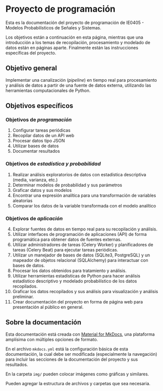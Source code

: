 # Proyecto de programación

Esta es la documentación del proyecto de programación de IE0405 - Modelos Probabilísticos de Señales y Sistemas.

Los objetivos están a continuación en esta página, mientras que una introducción a los temas de recopilación, procesamiento y modelado de datos están en páginas aparte. Finalmente están las instrucciones específicas del proyecto.

## Objetivo general

Implementar una canalización (*pipeline*) en tiempo real para procesamiento y análisis de datos a partir de una fuente de datos externa, utilizando las herramientas computacionales de Python.

## Objetivos específicos

### Objetivos de *programación*

1. Configurar tareas periódicas
2. Recopilar datos de un API web
3. Procesar datos tipo JSON
4. Utilizar bases de datos
5. Documentar resultados 

### Objetivos de *estadística y probabilidad*

1. Realizar análisis exploratorios de datos con estadística descriptiva (media, varianza, etc.)
2. Determinar modelos de probabilidad y sus parámetros
3. Graficar datos y sus modelos
4. Encontrar una expresión analítica para una transformación de variables aleatorias
5. Comparar los datos de la variable transformada con el modelo analítico

### Objetivos de *aplicación*

4. Explorar fuentes de datos en tiempo real para su recopilación y análisis.
5. Utilizar interfaces de programación de aplicaciones (API) de forma programática para obtener datos de fuentes externas.
6. Utilizar administradores de tareas (Celery Worker) y planificadores de tareas (Celery Beat) para ejecutar tareas periódicas.
7. Utilizar un manejador de bases de datos (SQLite3, PostgreSQL) y un mapeador de objetos relacional (SQLAlchemy) para interactuar con bases de datos.
8.  Procesar los datos obtenidos para tratamiento y análisis.
9.  Utilizar herramientas estadísticas de Python para hacer análisis estadístico descriptivo y modelado probabilístico de los datos recopilados.
10. Graficar los datos recopilados y sus análisis para visualización y análisis preliminar.
11. Crear documentación del proyecto en forma de página web para presentación al público en general.

## Sobre la documentación

Esta documentación está creada con [Material for MkDocs](https://squidfunk.github.io/mkdocs-material/), una plataforma amplísima con múltiples opciones de formato.

En el archivo `mkdocs.yml` está la configuración básica de esta documentación, la cual debe ser modificada (especialmente la navegación) para incluir las secciones de la documentación del proyecto y sus resultados.

En la carpeta `img/` pueden colocar imágenes como gráficas y similares.

Pueden agregar la estructura de archivos y carpetas que sea necesaria.
